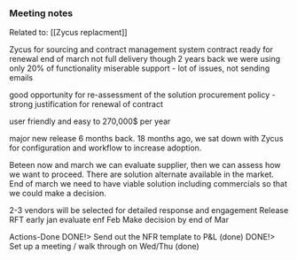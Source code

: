 ### Meeting notes
Related to: [[Zycus replacment]]

Zycus for sourcing and contract management system
contract ready for renewal end of march 
not full delivery though
2 years back we were using only 20% of functionality
miserable support - lot of issues, not sending emails

good opportunity for re-assessment of the solution 
procurement policy - strong justification for renewal of contract

user friendly and easy to 
270,000$ per year

major new release 6 months back. 
18 months ago, we sat down with Zycus for configuration and workflow to increase adoption. 

Beteen now and march we can evaluate supplier, then we can assess how we want to proceed. There are solution alternate available in the market. 
End of march we need to have viable solution including commercials so that we could make a decision.


2-3 vendors will be selected for detailed response and engagement 
Release RFT early jan
evaluate enf Feb
Make decision by end of Mar


Actions-Done
    DONE!> Send out the NFR template to P&L (done)
    DONE!> Set up a meeting / walk through on Wed/Thu (done)
